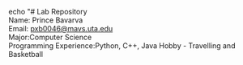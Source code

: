 echo "# Lab Repository  
Name: Prince Bavarva  
Email: pxb0046@mavs.uta.edu  
Major:Computer Science  
Programming Experience:Python, C++, Java
Hobby - Travelling and Basketball

  
